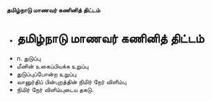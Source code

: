 **தமிழ்நாடு மாணவர் கணினித் திட்டம்**
- # தமிழ்நாடு மாணவர் கணினித் திட்டம்
- n. துடுப்பு
- மீனின் உகைப்பியக்க உறுப்பு
- துடுப்புப்போன்ற உறுப்பு
- வானுர்திப் பின்புறத்தின் நிமிர் நேர் விளிம்பு
- நிமிர் நேர் விளிம்புடைய தகடு.

